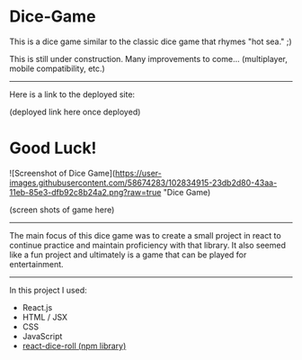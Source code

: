 # Dice-Game

This is a dice game similar to the classic dice game that rhymes "hot sea." ;) 

This is still under construction. Many improvements to come... (multiplayer, mobile compatibility, etc.)

---

Here is a link to the deployed site:

(deployed link here once deployed)

# Good Luck!

![Screenshot of Dice Game](https://user-images.githubusercontent.com/58674283/102834915-23db2d80-43aa-11eb-85e3-dfb92c8b24a2.png?raw=true "Dice Game)

(screen shots of game here)

---

The main focus of this dice game was to create a small project in react to continue practice and maintain proficiency with that library. It also seemed like a fun project and ultimately is a game that can be played for entertainment. 

---

In this project I used:
- React.js
- HTML / JSX
- CSS
- JavaScript
- [react-dice-roll (npm library)](https://www.npmjs.com/package/react-dice-roll)
